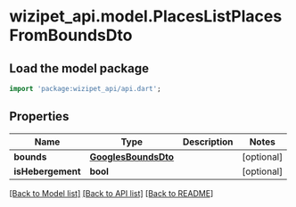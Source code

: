 # wizipet_api.model.PlacesListPlacesFromBoundsDto

## Load the model package
```dart
import 'package:wizipet_api/api.dart';
```

## Properties
Name | Type | Description | Notes
------------ | ------------- | ------------- | -------------
**bounds** | [**GooglesBoundsDto**](GooglesBoundsDto.md) |  | [optional] 
**isHebergement** | **bool** |  | [optional] 

[[Back to Model list]](../README.md#documentation-for-models) [[Back to API list]](../README.md#documentation-for-api-endpoints) [[Back to README]](../README.md)


